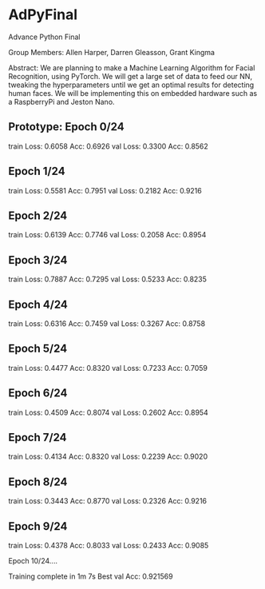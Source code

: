 # AdPyFinal
Advance Python Final

Group Members: Allen Harper, Darren Gleasson, Grant Kingma

Abstract:
We are planning to make a Machine Learning Algorithm for Facial Recognition, using PyTorch. We will get a large set of data to feed our NN, tweaking the hyperparameters until we get an optimal results for detecting human faces. We will be implementing this on embedded hardware such as a RaspberryPi and Jeston Nano.

Prototype:
Epoch 0/24
----------
train Loss: 0.6058 Acc: 0.6926
val Loss: 0.3300 Acc: 0.8562

Epoch 1/24
----------
train Loss: 0.5581 Acc: 0.7951
val Loss: 0.2182 Acc: 0.9216

Epoch 2/24
----------
train Loss: 0.6139 Acc: 0.7746
val Loss: 0.2058 Acc: 0.8954

Epoch 3/24
----------
train Loss: 0.7887 Acc: 0.7295
val Loss: 0.5233 Acc: 0.8235

Epoch 4/24
----------
train Loss: 0.6316 Acc: 0.7459
val Loss: 0.3267 Acc: 0.8758

Epoch 5/24
----------
train Loss: 0.4477 Acc: 0.8320
val Loss: 0.7233 Acc: 0.7059

Epoch 6/24
----------
train Loss: 0.4509 Acc: 0.8074
val Loss: 0.2602 Acc: 0.8954

Epoch 7/24
----------
train Loss: 0.4134 Acc: 0.8320
val Loss: 0.2239 Acc: 0.9020

Epoch 8/24
----------
train Loss: 0.3443 Acc: 0.8770
val Loss: 0.2326 Acc: 0.9216

Epoch 9/24
----------
train Loss: 0.4378 Acc: 0.8033
val Loss: 0.2433 Acc: 0.9085

Epoch 10/24....


Training complete in 1m 7s
Best val Acc: 0.921569